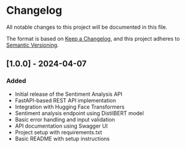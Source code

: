 # Changelog

All notable changes to this project will be documented in this file.

The format is based on [Keep a Changelog](https://keepachangelog.com/en/1.0.0/),
and this project adheres to [Semantic Versioning](https://semver.org/spec/v2.0.0.html).

## [1.0.0] - 2024-04-07

### Added
- Initial release of the Sentiment Analysis API
- FastAPI-based REST API implementation
- Integration with Hugging Face Transformers
- Sentiment analysis endpoint using DistilBERT model
- Basic error handling and input validation
- API documentation using Swagger UI
- Project setup with requirements.txt
- Basic README with setup instructions 